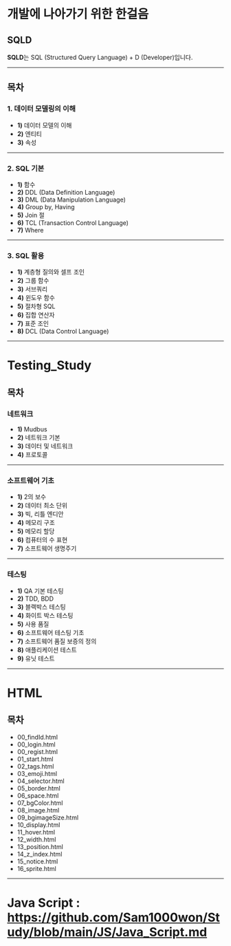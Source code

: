 # 개발에 나아가기 위한 한걸음

## SQLD
**SQLD**는 SQL (Structured Query Language) + D (Developer)입니다.

---

## 목차

### 1. 데이터 모델링의 이해
- **1)** 데이터 모델의 이해  
- **2)** 엔티티  
- **3)** 속성  

---

### 2. SQL 기본
- **1)** 함수  
- **2)** DDL (Data Definition Language)  
- **3)** DML (Data Manipulation Language)  
- **4)** Group by, Having  
- **5)** Join 절  
- **6)** TCL (Transaction Control Language)  
- **7)** Where  

---

### 3. SQL 활용
- **1)** 계층형 질의와 셀프 조인  
- **2)** 그룹 함수  
- **3)** 서브쿼리  
- **4)** 윈도우 함수  
- **5)** 절차형 SQL  
- **6)** 집합 연산자  
- **7)** 표준 조인  
- **8)** DCL (Data Control Language)  

---

# Testing_Study

## 목차

### 네트워크
- **1)** Mudbus  
- **2)** 네트워크 기본  
- **3)** 데이터 및 네트워크  
- **4)** 프로토콜  

---

### 소프트웨어 기초
- **1)** 2의 보수  
- **2)** 데이터 최소 단위  
- **3)** 빅, 리틀 엔디안  
- **4)** 메모리 구조  
- **5)** 메모리 할당  
- **6)** 컴퓨터의 수 표현
- **7)** 소프트웨어 생명주기

---

### 테스팅
- **1)** QA 기본 테스팅  
- **2)** TDD, BDD  
- **3)** 블랙박스 테스팅  
- **4)** 화이트 박스 테스팅  
- **5)** 사용 품질  
- **6)** 소프트웨어 테스팅 기초  
- **7)** 소프트웨어 품질 보증의 정의  
- **8)** 애플리케이션 테스트  
- **9)** 유닛 테스트  

---
# HTML
## 목차
* 00_findId.html
* 00_login.html
* 00_regist.html
* 01_start.html
* 02_tags.html
* 03_emoji.html
* 04_selector.html
* 05_border.html
* 06_space.html
* 07_bgColor.html
* 08_image.html
* 09_bgimageSize.html
* 10_display.html
* 11_hover.html
* 12_width.html
* 13_position.html
* 14_z_index.html
* 15_notice.html
* 16_sprite.html
----
# Java Script : https://github.com/Sam1000won/Study/blob/main/JS/Java_Script.md
